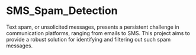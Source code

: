 # SMS_Spam_Detection
Text spam, or unsolicited messages, presents a persistent challenge in communication platforms, ranging from emails to SMS. This project aims to provide a robust solution for identifying and filtering out such spam messages.
